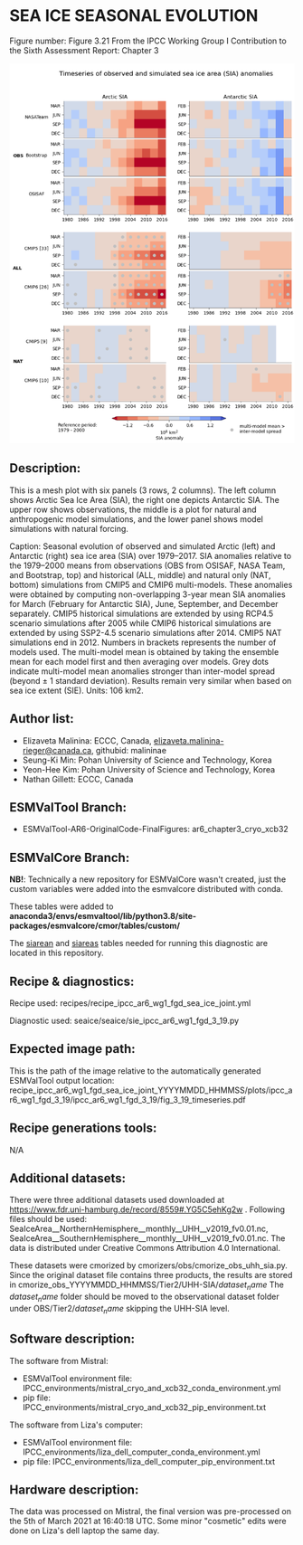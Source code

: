 
SEA ICE SEASONAL EVOLUTION
============

Figure number: Figure 3.21
From the IPCC Working Group I Contribution to the Sixth Assessment Report: Chapter 3

![Figure 3.21](../images/ar6_wg1_chap3_fig3_21_sea_ice_seasonal_evolution.png?raw=true)

Description:
------------
This is a mesh plot with six panels (3 rows, 2 columns). The left column shows Arctic Sea Ice Area
(SIA), the right one depicts Antarctic SIA. The upper row shows observations, the middle is a plot
for natural and anthropogenic model simulations, and the lower panel shows model simulations with
natural forcing. 

Caption: Seasonal evolution of observed and simulated Arctic (left) and Antarctic (right) sea ice area
(SIA) over 1979–2017. SIA anomalies relative to the 1979–2000 means from observations 
(OBS from OSISAF, NASA Team, and Bootstrap, top) and historical (ALL, middle) and natural 
only (NAT, bottom) simulations from CMIP5 and CMIP6 multi-models. These anomalies were 
obtained by computing non-overlapping 3-year mean SIA anomalies for March (February for 
Antarctic SIA), June, September, and December separately. CMIP5 historical simulations are 
extended by using RCP4.5 scenario simulations after 2005 while CMIP6 historical simulations 
are extended by using SSP2-4.5 scenario simulations after 2014. CMIP5 NAT simulations end 
in 2012. Numbers in brackets represents the number of models used. The multi-model mean is 
obtained by taking the ensemble mean for each model first and then averaging over models. 
Grey dots indicate multi-model mean anomalies stronger than inter-model spread (beyond ± 1 
standard deviation). Results remain very similar when based on sea ice extent (SIE). 
Units: 106 km2. 

Author list:
------------
- Elizaveta Malinina: ECCC, Canada, elizaveta.malinina-rieger@canada.ca, githubid: malininae 
- Seung-Ki Min: Pohan University of Science and Technology, Korea
- Yeon-Hee Kim: Pohan University of Science and Technology, Korea
- Nathan Gillett: ECCC, Canada

ESMValTool Branch:
------------------
- ESMValTool-AR6-OriginalCode-FinalFigures: ar6_chapter3_cryo_xcb32

ESMValCore Branch:
------------------
**NB!**: Technically a new repository for ESMValCore wasn't created, just the custom variables were
added into the esmvalcore distributed with conda.  

These tables were added to **anaconda3/envs/esmvaltool/lib/python3.8/site-packages/esmvalcore/cmor/tables/custom/**
 
The [siarean](../esmvalcore_custom_variables/CMOR_siarean.dat) and [siareas](../esmvalcore_custom_variables/CMOR_siareas.dat)
tables needed for running this diagnostic are located in this repository.


Recipe & diagnostics:
---------------------
Recipe used: recipes/recipe_ipcc_ar6_wg1_fgd_sea_ice_joint.yml

Diagnostic used: seaice/seaice/sie_ipcc_ar6_wg1_fgd_3_19.py

Expected image path:
--------------------
This is the path of the image relative to the automatically generated ESMValTool output location:
recipe_ipcc_ar6_wg1_fgd_sea_ice_joint_YYYYMMDD_HHMMSS/plots/ipcc_ar6_wg1_fgd_3_19/ipcc_ar6_wg1_fgd_3_19/fig_3_19_timeseries.pdf

Recipe generations tools: 
-------------------------
N/A

Additional datasets:
--------------------
There were three additional datasets used downloaded at https://www.fdr.uni-hamburg.de/record/8559#.YG5C5ehKg2w .
Following files should be used: SeaIceArea__NorthernHemisphere__monthly__UHH__v2019_fv0.01.nc,
SeaIceArea__SouthernHemisphere__monthly__UHH__v2019_fv0.01.nc. The data is distributed under
Creative Commons Attribution 4.0 International. 

These datasets were cmorized by cmorizers/obs/cmorize_obs_uhh_sia.py. Since the original dataset file 
contains three products, the results are stored in cmorize_obs_YYYYMMDD_HHMMSS/Tier2/UHH-SIA/$dataset_name$
The $dataset_name$ folder should be moved to the observational dataset folder under OBS/Tier2/$dataset_name$ 
skipping the UHH-SIA level.

Software description:
---------------------
The software from Mistral:
- ESMValTool environment file: IPCC_environments/mistral_cryo_and_xcb32_conda_environment.yml
- pip file: IPCC_environments/mistral_cryo_and_xcb32_pip_environment.txt

The software from Liza's computer:
- ESMValTool environment file: IPCC_environments/liza_dell_computer_conda_environment.yml
- pip file: IPCC_environments/liza_dell_computer_pip_environment.txt

Hardware description:
---------------------
The data was processed on Mistral, the final version was pre-processed on the 5th of March 2021 
at 16:40:18 UTC. Some minor "cosmetic" edits were done on Liza's dell laptop the same day.